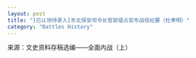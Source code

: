 ```yaml
---
layout: post
title: "[已认领待录入]东北保安司令长官部侵占安东战役纪要（杜聿明）"
category: "Battles History"
---
```

来源：文史资料存稿选编——全面内战（上）